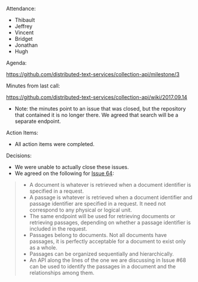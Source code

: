 Attendance:

- Thibault
- Jeffrey
- Vincent
- Bridget
- Jonathan
- Hugh

Agenda:

https://github.com/distributed-text-services/collection-api/milestone/3

Minutes from last call: 

https://github.com/distributed-text-services/collection-api/wiki/2017.09.14

- Note: the minutes point to an issue that was closed, but the repository that contained it is no longer there.  We agreed that search will be a separate endpoint.

Action Items: 

- All action items were completed.

Decisions:

- We were unable to actually close these issues.
- We agreed on the following for [Issue 64](https://github.com/distributed-text-services/collection-api/issues/64):

> * A document is whatever is retrieved when a document identifier is specified in a request.
> * A passage is whatever is retrieved when a document identifier and passage identifier are specified in a request. It need not correspond to any physical or logical unit.
> * The same endpoint will be used for retrieving documents or retrieving passages, depending on whether a passage identifier is included in the request.
> * Passages belong to documents. Not all documents have passages, it is perfectly acceptable for a document to exist only as a whole.
> * Passages can be organized sequentially and hierarchically.
> * An API along the lines of the one we are discussing in Issue #68 can be used to identify the passages in a document and the relationships among them.
